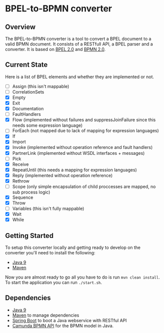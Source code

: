 # BPEL-to-BPMN converter

## Overview
The BPEL-to-BPMN converter is a tool to convert a BPEL document to a valid BPMN document. It consists of a RESTfull API, a BPEL parser and a converter. It is based on [BPEL 2.0](http://docs.oasis-open.org/wsbpel/2.0/OS/wsbpel-v2.0-OS.html) and [BPMN 2.0](https://www.omg.org/spec/BPMN).

## Current State
Here is a list of BPEL elements and whether they are implemented or not.
- [ ] Assign (this isn't mappable)
- [ ] CorrelationSets
- [x] Empty
- [x] Exit
- [x] Documentation
- [ ] FaultHandlers
- [x] Flow (implemented without failures and suppressJoinFailure since this needs some expression language)
- [ ] ForEach (not mapped due to lack of mapping for expression languages)
- [x] If
- [x] Import
- [x] Invoke (implemented without operation reference and fault handlers)
- [x] PartnerLink (implemented without WSDL interfaces + messages)
- [ ] Pick
- [x] Receive
- [x] RepeatUntil (this needs a mapping for expression languages)
- [x] Reply (implemented without operation reference)
- [x] Rethrow
- [ ] Scope (only simple encapsulation of child proccesses are mapped, no sub process logic)
- [x] Sequence
- [x] Throw
- [ ] Variables (this isn't fully mappable)
- [x] Wait
- [x] While

## Getting Started
To setup this converter locally and getting ready to develop on the converter you'll need to install the following:
- [Java 9](https://www.oracle.com/java/java9.html)
- [Maven](https://maven.apache.org/)

Now you are almost ready to go all you have to do is run `mvn clean install`.
To start the application you can run `./start.sh`.

## Dependencies
- [Java 9](https://www.oracle.com/java/java9.html)
- [Maven](https://maven.apache.org/) to manage dependencies
- [Spring Boot](https://spring.io/projects/spring-boot) to boot a Java webservice with RESTful API
- [Camunda BPMN API](https://docs.camunda.org/manual/7.7/user-guide/model-api/bpmn-model-api/) for the BPMN model in Java.